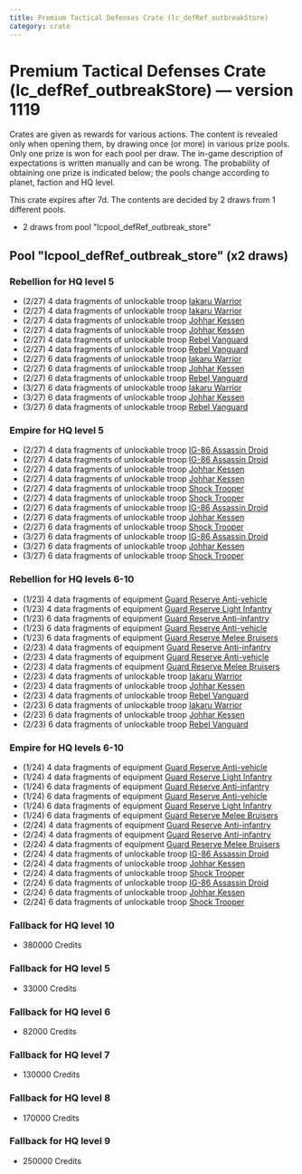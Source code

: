 ```yaml
---
title: Premium Tactical Defenses Crate (lc_defRef_outbreakStore)
category: crate
---
```


# Premium Tactical Defenses Crate (lc_defRef_outbreakStore) — version 1119

Crates are given as rewards for various actions. The content is revealed only when opening them, by drawing once (or more) in various prize pools. Only one prize is won for each pool per draw. The in-game description of expectations is written manually and can be wrong. The probability of obtaining one prize is indicated below; the pools change according to planet, faction and HQ level.

This crate expires after 7d. The contents are decided by 2 draws from 1 different pools.
  * 2 draws from pool "lcpool_defRef_outbreak_store"

## Pool "lcpool_defRef_outbreak_store" (x2 draws)

### Rebellion for HQ level 5

  * (2/27) 4 data fragments of unlockable troop [Iakaru Warrior](IakaruWarrior)
  * (2/27) 4 data fragments of unlockable troop [Iakaru Warrior](IakaruWarrior)
  * (2/27) 4 data fragments of unlockable troop [Johhar Kessen](RebelJohhar)
  * (2/27) 4 data fragments of unlockable troop [Johhar Kessen](RebelJohhar)
  * (2/27) 4 data fragments of unlockable troop [Rebel Vanguard](Vanguard)
  * (2/27) 4 data fragments of unlockable troop [Rebel Vanguard](Vanguard)
  * (2/27) 6 data fragments of unlockable troop [Iakaru Warrior](IakaruWarrior)
  * (2/27) 6 data fragments of unlockable troop [Johhar Kessen](RebelJohhar)
  * (2/27) 6 data fragments of unlockable troop [Rebel Vanguard](Vanguard)
  * (3/27) 6 data fragments of unlockable troop [Iakaru Warrior](IakaruWarrior)
  * (3/27) 6 data fragments of unlockable troop [Johhar Kessen](RebelJohhar)
  * (3/27) 6 data fragments of unlockable troop [Rebel Vanguard](Vanguard)

### Empire for HQ level 5

  * (2/27) 4 data fragments of unlockable troop [IG-86 Assassin Droid](IG86Droid)
  * (2/27) 4 data fragments of unlockable troop [IG-86 Assassin Droid](IG86Droid)
  * (2/27) 4 data fragments of unlockable troop [Johhar Kessen](EmpireJohhar)
  * (2/27) 4 data fragments of unlockable troop [Johhar Kessen](EmpireJohhar)
  * (2/27) 4 data fragments of unlockable troop [Shock Trooper](Shock)
  * (2/27) 4 data fragments of unlockable troop [Shock Trooper](Shock)
  * (2/27) 6 data fragments of unlockable troop [IG-86 Assassin Droid](IG86Droid)
  * (2/27) 6 data fragments of unlockable troop [Johhar Kessen](EmpireJohhar)
  * (2/27) 6 data fragments of unlockable troop [Shock Trooper](Shock)
  * (3/27) 6 data fragments of unlockable troop [IG-86 Assassin Droid](IG86Droid)
  * (3/27) 6 data fragments of unlockable troop [Johhar Kessen](EmpireJohhar)
  * (3/27) 6 data fragments of unlockable troop [Shock Trooper](Shock)

### Rebellion for HQ levels 6-10

  * (1/23) 4 data fragments of equipment [Guard Reserve Anti-vehicle](eqpRebelFactorySummonHeavy)
  * (1/23) 4 data fragments of equipment [Guard Reserve Light Infantry](eqpRebelBarracksSummonLight)
  * (1/23) 6 data fragments of equipment [Guard Reserve Anti-infantry](eqpRebelFactorySummonLight)
  * (1/23) 6 data fragments of equipment [Guard Reserve Anti-vehicle](eqpRebelFactorySummonHeavy)
  * (1/23) 6 data fragments of equipment [Guard Reserve Melee Bruisers](eqpRebelBarracksSummonMedium)
  * (2/23) 4 data fragments of equipment [Guard Reserve Anti-infantry](eqpRebelFactorySummonLight)
  * (2/23) 4 data fragments of equipment [Guard Reserve Anti-vehicle](eqpRebelBarracksSummonHeavy)
  * (2/23) 4 data fragments of equipment [Guard Reserve Melee Bruisers](eqpRebelBarracksSummonMedium)
  * (2/23) 4 data fragments of unlockable troop [Iakaru Warrior](IakaruWarrior)
  * (2/23) 4 data fragments of unlockable troop [Johhar Kessen](RebelJohhar)
  * (2/23) 4 data fragments of unlockable troop [Rebel Vanguard](Vanguard)
  * (2/23) 6 data fragments of unlockable troop [Iakaru Warrior](IakaruWarrior)
  * (2/23) 6 data fragments of unlockable troop [Johhar Kessen](RebelJohhar)
  * (2/23) 6 data fragments of unlockable troop [Rebel Vanguard](Vanguard)

### Empire for HQ levels 6-10

  * (1/24) 4 data fragments of equipment [Guard Reserve Anti-vehicle](eqpEmpireFactorySummonHeavy)
  * (1/24) 4 data fragments of equipment [Guard Reserve Light Infantry](eqpEmpireBarracksSummonLight)
  * (1/24) 6 data fragments of equipment [Guard Reserve Anti-infantry](eqpEmpireFactorySummonLight)
  * (1/24) 6 data fragments of equipment [Guard Reserve Anti-vehicle](eqpEmpireFactorySummonHeavy)
  * (1/24) 6 data fragments of equipment [Guard Reserve Light Infantry](eqpEmpireBarracksSummonLight)
  * (1/24) 6 data fragments of equipment [Guard Reserve Melee Bruisers](eqpEmpireBarracksSummonMedium)
  * (2/24) 4 data fragments of equipment [Guard Reserve Anti-infantry](eqpEmpireBarracksSummonHeavy)
  * (2/24) 4 data fragments of equipment [Guard Reserve Anti-infantry](eqpEmpireFactorySummonLight)
  * (2/24) 4 data fragments of equipment [Guard Reserve Melee Bruisers](eqpEmpireBarracksSummonMedium)
  * (2/24) 4 data fragments of unlockable troop [IG-86 Assassin Droid](IG86Droid)
  * (2/24) 4 data fragments of unlockable troop [Johhar Kessen](EmpireJohhar)
  * (2/24) 4 data fragments of unlockable troop [Shock Trooper](Shock)
  * (2/24) 6 data fragments of unlockable troop [IG-86 Assassin Droid](IG86Droid)
  * (2/24) 6 data fragments of unlockable troop [Johhar Kessen](EmpireJohhar)
  * (2/24) 6 data fragments of unlockable troop [Shock Trooper](Shock)

### Fallback for HQ level 10

  * 380000 Credits

### Fallback for HQ level 5

  * 33000 Credits

### Fallback for HQ level 6

  * 82000 Credits

### Fallback for HQ level 7

  * 130000 Credits

### Fallback for HQ level 8

  * 170000 Credits

### Fallback for HQ level 9

  * 250000 Credits